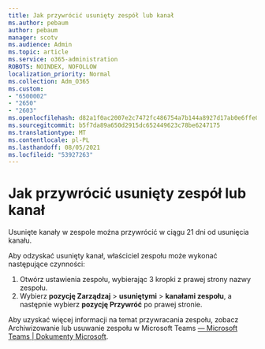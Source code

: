 ```yaml
---
title: Jak przywrócić usunięty zespół lub kanał
ms.author: pebaum
author: pebaum
manager: scotv
ms.audience: Admin
ms.topic: article
ms.service: o365-administration
ROBOTS: NOINDEX, NOFOLLOW
localization_priority: Normal
ms.collection: Adm_O365
ms.custom:
- "6500002"
- "2650"
- "2603"
ms.openlocfilehash: d82a1f0ac2007e2c7472fc486754a7b144a8927d17ab0e6ffe0fed6fd2ddf4e4
ms.sourcegitcommit: b5f7da89a650d2915dc652449623c78be6247175
ms.translationtype: MT
ms.contentlocale: pl-PL
ms.lasthandoff: 08/05/2021
ms.locfileid: "53927263"
---
```

# <a name="how-to-restore-a-deleted-team-or-channel"></a>Jak przywrócić usunięty zespół lub kanał

Usunięte kanały w zespole można przywrócić w ciągu 21 dni od usunięcia kanału.

Aby odzyskać usunięty kanał, właściciel zespołu może wykonać następujące czynności:

1. Otwórz ustawienia zespołu, wybierając 3 kropki z prawej strony nazwy zespołu.
2. Wybierz **pozycję Zarządzaj**  >  **usuniętymi**  >  **kanałami zespołu**, a następnie wybierz **pozycję Przywróć** po prawej stronie.

Aby uzyskać więcej informacji na temat przywracania zespołu, zobacz Archiwizowanie lub usuwanie zespołu w Microsoft Teams [— Microsoft Teams | Dokumenty Microsoft](https://docs.microsoft.com/microsoftteams/archive-or-delete-a-team#restore-a-deleted-team).
